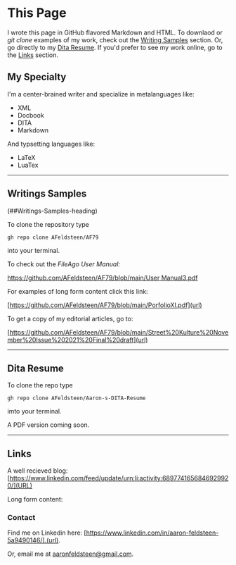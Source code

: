 
# This Page


I wrote this page in GitHub flavored Markdown and HTML. To downlaod or *git clone* examples of my work, check out the [Writing Samples](##Writing-Samples-anchor)
section. Or, go directly to my [Dita Resume](##dita-resume). If you'd prefer to see my work online, go to the [Links](##links)
section.
 
## My Specialty  

I'm a center-brained writer and specialize in metalanguages like: 

- XML
- Docbook
- DITA
- Markdown

And typsetting languages like:

- LaTeX
- LuaTex


---
## Writings Samples
(##Writings-Samples-heading) 

To clone the repository type 

`
              gh repo clone AFeldsteen/AF79 
`

into your terminal. 


To check out the *FileAgo User Manual:*


[https://github.com/AFeldsteen/AF79/blob/main/User Manual3.pdf](URL)

For examples of long form content click this link: 


[https://github.com/AFeldsteen/AF79/blob/main/PorfolioXI.pdf](url)

To get a copy of my editorial articles, go to:

[https://github.com/AFeldsteen/AF79/blob/main/Street%20Kulture%20November%20Issue%202021%20Final%20draft](url)

---

## Dita Resume

To clone the repo type 

`gh repo clone AFeldsteen/Aaron-s-DITA-Resume`

imto your terminal. 

A PDF version coming soon. 

---

## Links

A well recieved blog: [https://www.linkedin.com/feed/update/urn:li:activity:6897741656846929920/](URL)

Long form content:


### Contact

Find me on Linkedin here: [https://www.linkedin.com/in/aaron-feldsteen-5a9490146/].(url).

Or, email me at [aaronfeldsteen@gmail.com](url).





